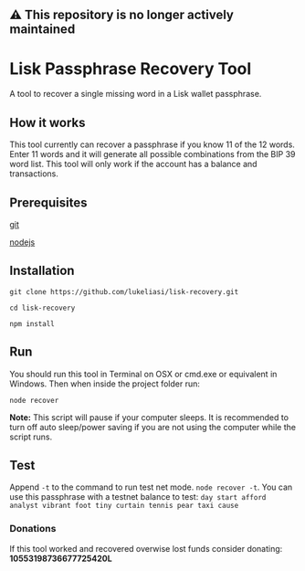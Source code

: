 ## ⚠️ This repository is no longer actively maintained

# Lisk Passphrase Recovery Tool
A tool to recover a single missing word in a Lisk wallet passphrase.

## How it works
This tool currently can recover a passphrase if you know 11 of the 12 words. Enter 11 words and it will generate all possible combinations from the BIP 39 word list. This tool will only work if the account has a balance and transactions.

## Prerequisites
[git](https://git-scm.com/downloads)

[nodejs](https://nodejs.org/en/download/)

## Installation
``git clone https://github.com/lukeliasi/lisk-recovery.git``

``cd lisk-recovery``

``npm install``

## Run
You should run this tool in Terminal on OSX or cmd.exe or equivalent in Windows. Then when inside the project folder run:

``node recover``

**Note:** This script will pause if your computer sleeps. It is recommended to turn off auto sleep/power saving if you are not using the computer while the script runs.

## Test
Append `-t` to the command to run test net mode. `node recover -t`. You can use this passphrase with a testnet balance to test: `day start afford analyst vibrant foot tiny curtain tennis pear taxi cause`

### Donations
If this tool worked and recovered overwise lost funds consider donating: **10553198736677725420L**
